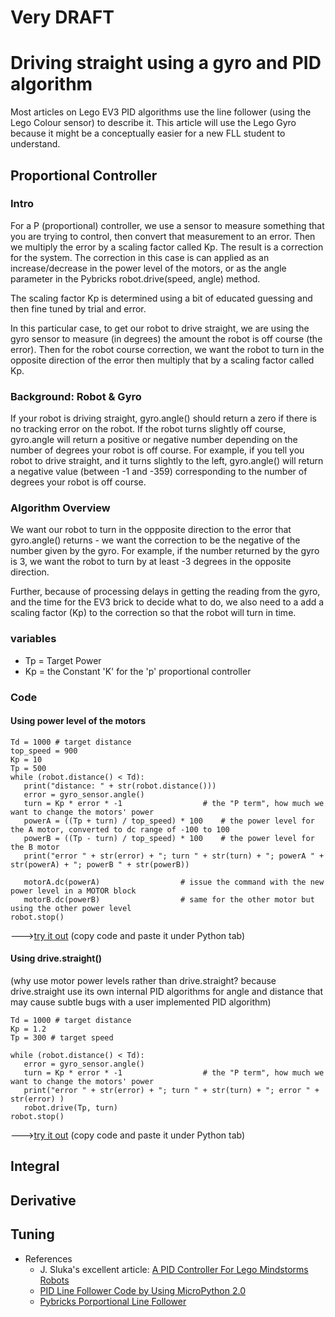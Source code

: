 # Very DRAFT

# Driving straight using a gyro and PID algorithm

Most articles on Lego EV3 PID algorithms use the line follower (using the Lego Colour sensor) to describe it.  This article will use the Lego Gyro because it might be a conceptually easier for a new FLL student to understand.

## Proportional Controller

### Intro
For a P (proportional) controller, we use a sensor to measure something that you are trying to control, then convert that measurement to an error.  Then we multiply the error by a scaling factor called Kp.  The result is a correction for the system.  The correction in this case is can applied as an increase/decrease in the power level of the motors, or as the angle parameter in the Pybricks robot.drive(speed, angle) method. 

The scaling factor Kp is determined using a bit of educated guessing and then fine tuned by trial and error. 

In this particular case, to get our robot to drive straight, we are using the gyro sensor to measure (in degrees) the amount the robot is off course (the error).  Then for the robot course correction, we want the robot to turn in the opposite direction of the error then multiply that by a scaling factor called Kp.

### Background: Robot & Gyro
If your robot is driving straight, gyro.angle() should return a zero if there is no tracking error on the robot.  If the robot turns slightly off course, gyro.angle will return a positive or negative number depending on the number of degrees your robot is off course.  For example, if you tell you robot to drive straight, and it turns slightly to the left, gyro.angle() will return a negative value (between -1 and -359) corresponding to the number of degrees your robot is off course.

### Algorithm Overview
We want our robot to turn in the oppposite direction to the error that gyro.angle() returns - we want the correction to be the negative of the number given by the gyro.  For example, if the number returned by the gyro is 3, we want the robot to turn by at least -3 degrees in the opposite direction.

Further, because of processing delays in getting the reading from the gyro, and the time for the EV3 brick to decide what to do, we also need to a add a scaling factor (Kp) to the correction so that the robot will turn in time.

### variables
* Tp = Target Power
* Kp = the Constant 'K' for the 'p' proportional controller

### Code
#### Using power level of the motors

```  
Td = 1000 # target distance
top_speed = 900
Kp = 10    
Tp = 500
while (robot.distance() < Td):
   print("distance: " + str(robot.distance())) 
   error = gyro_sensor.angle()
   turn = Kp * error * -1                  # the "P term", how much we want to change the motors' power
   powerA = ((Tp + turn) / top_speed) * 100    # the power level for the A motor, converted to dc range of -100 to 100
   powerB = ((Tp - turn) / top_speed) * 100    # the power level for the B motor
   print("error " + str(error) + "; turn " + str(turn) + "; powerA " + str(powerA) + "; powerB " + str(powerB))   

   motorA.dc(powerA)                  # issue the command with the new power level in a MOTOR block
   motorB.dc(powerB)                  # same for the other motor but using the other power level
robot.stop()

```  
--->[try it out](https://fll-pigeons.github.io/gamechangers/simulator/public/)  (copy code and paste it under Python tab)

#### Using drive.straight()
(why use motor power levels rather than drive.straight? because drive.straight use its own internal PID algorithms for angle and distance that may cause subtle bugs with a user implemented PID algorithm)

```  
Td = 1000 # target distance
Kp = 1.2    
Tp = 300 # target speed

while (robot.distance() < Td):
   error = gyro_sensor.angle()
   turn = Kp * error * -1                  # the "P term", how much we want to change the motors' power
   print("error " + str(error) + "; turn " + str(turn) + "; error " + str(error) )      
   robot.drive(Tp, turn)
robot.stop()
```  
--->[try it out](https://fll-pigeons.github.io/gamechangers/simulator/public/)  (copy code and paste it under Python tab)


## Integral

## Derivative

## Tuning









* References
  * J. Sluka's excellent article: [A PID Controller For Lego Mindstorms Robots](http://www.inpharmix.com/jps/PID_Controller_For_Lego_Mindstorms_Robots.html)
  * [PID Line Follower Code by Using MicroPython 2.0](https://thecodingfun.com/2020/06/16/lego-mindstorms-ev3-pid-line-follower-code-by-using-micropython-2-0/)
  * [Pybricks Porportional Line Follower](https://pybricks.github.io/ev3-micropython/examples/robot_educator_line.html)
